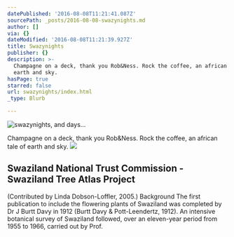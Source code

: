 ```yaml
---
datePublished: '2016-08-08T11:21:41.087Z'
sourcePath: _posts/2016-08-08-swazynights.md
author: []
via: {}
dateModified: '2016-08-08T11:21:39.927Z'
title: Swazynights
publisher: {}
description: >-
  Champagne on a deck, thank you Rob&Ness. Rock the coffee, an african tale of
  earth and sky.
hasPage: true
starred: false
url: swazynights/index.html
_type: Blurb

---
```

![swazynights, and days... ](https://the-grid-user-content.s3-us-west-2.amazonaws.com/b7e657d7-079b-4acd-a83b-c7d7f1baa497.png)

Champagne on a deck, thank you Rob&Ness. Rock the coffee, an african tale of earth and sky.
![](https://the-grid-user-content.s3-us-west-2.amazonaws.com/0860515f-bf67-490d-a333-e2faae5025a1.jpg)

<article style=""><h1>Swaziland National Trust Commission - Swaziland Tree Atlas Project</h1><p>(Contributed by Linda Dobson-Loffler, 2005.) Background The first publication to include the flowering plants of Swaziland was completed by Dr J Burtt Davy in 1912 (Burtt Davy &amp; Pott-Leendertz, 1912). An intensive botanical survey of Swaziland followed, over an eleven-year period from 1955 to 1966, carried out by Prof.</p></article>